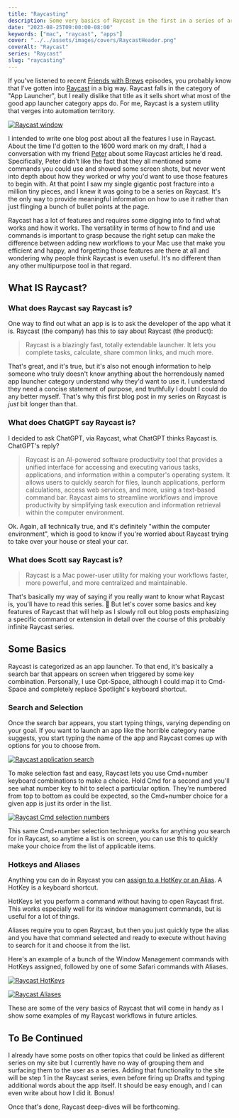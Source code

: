 ```yaml
---
title: "Raycasting"
description: Some very basics of Raycast in the first in a series of articles on Raycast.
date: "2023-08-25T09:00:00-08:00"
keywords: ["mac", "raycast", "apps"]
cover: "../../assets/images/covers/RaycastHeader.png"
coverAlt: "Raycast"
series: "Raycast"
slug: "raycasting"
---
```


If you've listened to recent [Friends with Brews](https://friendswithbrews.com) episodes, you probably know that I've gotten into [Raycast](https://www.raycast.com) in a big way. Raycast falls in the category of "App Launcher", but I really dislike that title as it sells short what most of the good app launcher category apps do. For me, Raycast is a system utility that verges into automation territory.

[![Raycast window](../../assets/images/posts/RaycastWindow-645D7069-71EA-40AA-ADF0-B16214B87BCE.jpeg)](/images/posts/RaycastWindow-645D7069-71EA-40AA-ADF0-B16214B87BCE.jpeg)

I intended to write one blog post about all the features I use in Raycast. About the time I'd gotten to the 1600 word mark on my draft, I had a conversation with my friend [Peter](https://infosec.exchange/@nikolaidis) about some Raycast articles he'd read. Specifically, Peter didn't like the fact that they all mentioned some commands you could use and showed some screen shots, but never went into depth about how they worked or why you'd want to use those features to begin with. At that point I saw my single gigantic post fracture into a million tiny pieces, and I knew it was going to be a series on Raycast. It's the only way to provide meaningful information on how to use it rather than just flinging a bunch of bullet points at the page.

Raycast has a lot of features and requires some digging into to find what works and how it works. The versatility in terms of how to find and use commands is important to grasp because the right setup can make the difference between adding new workflows to your Mac use that make you efficient and happy, and forgetting those features are there at all and wondering why people think Raycast is even useful. It's no different than any other multipurpose tool in that regard.

## What IS Raycast?

### What does Raycast say Raycast is?

One way to find out what an app is is to ask the developer of the app what it is. Raycast (the company) has this to say about Raycast (the product):

> Raycast is a blazingly fast, totally extendable launcher. It lets you complete tasks, calculate, share common links, and much more.

That's great, and it's true, but it's also not enough information to help someone who truly doesn't know anything about the horrendously named app launcher category understand why they'd want to use it. I understand they need a concise statement of purpose, and truthfully I doubt I could do any better myself. That's why this first blog post in my series on Raycast is _just_ bit longer than that.

### What does ChatGPT say Raycast is?

I decided to ask ChatGPT, via Raycast, what ChatGPT thinks Raycast is. ChatGPT's reply?

> Raycast is an AI-powered software productivity tool that provides a unified interface for accessing and executing various tasks, applications, and information within a computer's operating system. It allows users to quickly search for files, launch applications, perform calculations, access web services, and more, using a text-based command bar. Raycast aims to streamline workflows and improve productivity by simplifying task execution and information retrieval within the computer environment.

Ok. Again, all technically true, and it's definitely "within the computer environment", which is good to know if you're worried about Raycast trying to take over your house or steal your car.

### What does Scott say Raycast is?

> Raycast is a Mac power-user utility for making your workflows faster, more powerful, and more centralized and maintainable.

That's basically my way of saying if you really want to know what Raycast is, you'll have to read this series. 🙂 But let's cover some basics and key features of Raycast that will help as I slowly roll out blog posts emphasizing a specific command or extension in detail over the course of this probably infinite Raycast series.

## Some Basics

Raycast is categorized as an app launcher. To that end, it's basically a search bar that appears on screen when triggered by some key combination. Personally, I use Opt-Space, although I could map it to Cmd-Space and completely replace Spotlight's keyboard shortcut.

### Search and Selection

Once the search bar appears, you start typing things, varying depending on your goal. If you want to launch an app like the horrible category name suggests, you start typing the name of the app and Raycast comes up with options for you to choose from.

[![Raycast application search](../../assets/images/posts/RaycastFapplications-153B9CF2-2D39-4B8C-94AA-F8FFF3634556.jpeg)](/images/posts/RaycastFapplications-153B9CF2-2D39-4B8C-94AA-F8FFF3634556.jpeg)

To make selection fast and easy, Raycast lets you use Cmd+number keyboard combinations to make a choice. Hold Cmd for a second and you'll see what number key to hit to select a particular option. They're numbered from top to bottom as could be expected, so the Cmd+number choice for a given app is just its order in the list.

[![Raycast Cmd selection numbers](../../assets/images/posts/AppLaunching-0BC2DC50-2519-4FDB-82A3-DC2D19ABF05F.png)](/images/posts/AppLaunching-0BC2DC50-2519-4FDB-82A3-DC2D19ABF05F.webp)

This same Cmd+number selection technique works for anything you search for in Raycast, so anytime a list is on screen, you can use this to quickly make your choice from the list of applicable items.

### Hotkeys and Aliases

Anything you can do in Raycast you can [assign to a HotKey or an Alias](https://manual.raycast.com/command-aliases-and-hotkeys). A HotKey is a keyboard shortcut.

HotKeys let you perform a command without having to open Raycast first. This works especially well for its window management commands, but is useful for a lot of things.

Aliases require you to open Raycast, but then you just quickly type the alias and you have that command selected and ready to execute without having to search for it and choose it from the list.

Here's an example of a bunch of the Window Management commands with HotKeys assigned, followed by one of some Safari commands with Aliases.

[![Raycast HotKeys](../../assets/images/posts/RaycastWindowMan-E88DA2A3-E432-461D-9248-9DB397B40E60.png)](/images/posts/RaycastWindowMan-E88DA2A3-E432-461D-9248-9DB397B40E60.webp)

[![Raycast Aliases](../../assets/images/posts/RaycastAliases-A2E05084-6964-4126-8ACB-7141550CED94.png)](/images/posts/RaycastAliases-A2E05084-6964-4126-8ACB-7141550CED94.webp)

These are some of the very basics of Raycast that will come in handy as I show some examples of my Raycast workflows in future articles.

## To Be Continued

I already have some posts on other topics that could be linked as different series on my site but I currently have no way of grouping them and surfacing them to the user as a series. Adding that functionality to the site will be step 1 in the Raycast series, even before firing up Drafts and typing additional words about the app itself. It should be easy enough, and I can even write about how I did it. Bonus!

Once that's done, Raycast deep-dives will be forthcoming.
